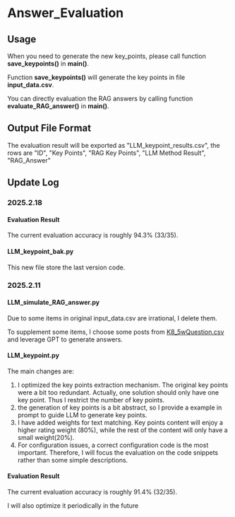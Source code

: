# Answer_Evaluation

## Usage

When you need to generate the new key_points, please call function **save_keypoints()** in **main()**.

Function **save_keypoints()** will generate the key points in file **input_data.csv**.

You can directly evaluation the RAG answers by calling function **evaluate_RAG_answer()** in **main()**.

## Output File Format

The evaluation result will be exported as "LLM_keypoint_results.csv", the rows are "ID", "Key Points", "RAG Key Points", "LLM Method Result", "RAG_Answer"

## Update Log

### 2025.2.18

#### Evaluation Result

The current evaluation accuracy is roughly 94.3% (33/35).

#### LLM_keypoint_bak.py

This new file store the last version code.


### 2025.2.11

#### LLM_simulate_RAG_answer.py

Due to some items in original input_data.csv are irrational, I delete them.

To supplement some items, I choose some posts from [K8_5wQuestion.csv](https://drive.google.com/drive/u/1/folders/1xneNVgMRXSX-rchMlZ7JG4o4musNO3mG) and leverage GPT to generate answers.

#### LLM_keypoint.py

The main changes are:
1. I optimized the key points extraction mechanism. The original key points were a bit too redundant. Actually, one solution should only have one key point. Thus I restrict the number of key points.
2. the generation of key points is a bit abstract, so I provide a example in prompt to guide LLM to generate key points.
3. I have added weights for text matching. Key points content will enjoy a higher rating weight (80%), while the rest of the content will only have a small weight(20%).
4. For configuration issues, a correct configuration code is the most important. Therefore, I will focus the evaluation on the code snippets rather than some simple descriptions.



#### Evaluation Result

The current evaluation accuracy is roughly 91.4% (32/35).

I will also optimize it periodically in the future
